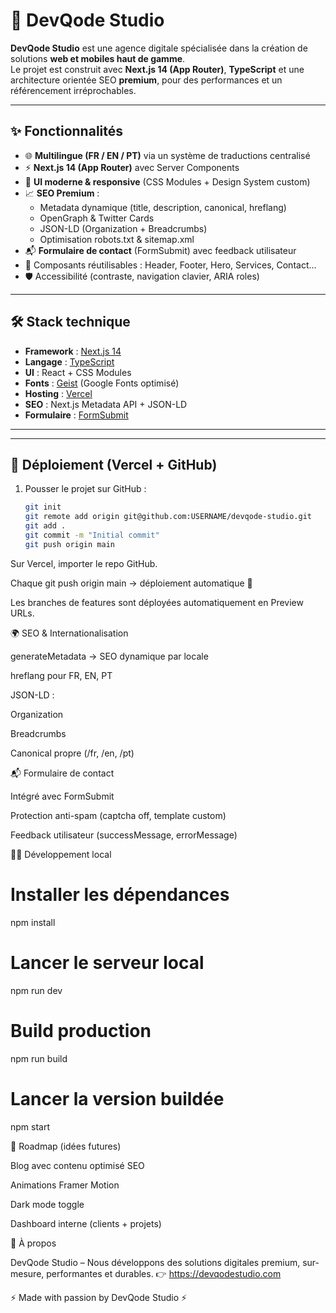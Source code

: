 
# 🚀 DevQode Studio

**DevQode Studio** est une agence digitale spécialisée dans la création de solutions **web et mobiles haut de gamme**.  
Le projet est construit avec **Next.js 14 (App Router)**, **TypeScript** et une architecture orientée SEO **premium**, pour des performances et un référencement irréprochables.

---

## ✨ Fonctionnalités

- 🌐 **Multilingue (FR / EN / PT)** via un système de traductions centralisé  
- ⚡ **Next.js 14 (App Router)** avec Server Components  
- 🎨 **UI moderne & responsive** (CSS Modules + Design System custom)  
- 📈 **SEO Premium** :  
  - Metadata dynamique (title, description, canonical, hreflang)  
  - OpenGraph & Twitter Cards  
  - JSON-LD (Organization + Breadcrumbs)  
  - Optimisation robots.txt & sitemap.xml  
- 📬 **Formulaire de contact** (FormSubmit) avec feedback utilisateur  
- 🧩 Composants réutilisables : Header, Footer, Hero, Services, Contact...  
- 🛡️ Accessibilité (contraste, navigation clavier, ARIA roles)  

---

## 🛠️ Stack technique

- **Framework** : [Next.js 14](https://nextjs.org/)  
- **Langage** : [TypeScript](https://www.typescriptlang.org/)  
- **UI** : React + CSS Modules  
- **Fonts** : [Geist](https://vercel.com/font) (Google Fonts optimisé)  
- **Hosting** : [Vercel](https://vercel.com/)  
- **SEO** : Next.js Metadata API + JSON-LD  
- **Formulaire** : [FormSubmit](https://formsubmit.co/)  

---


---

## 🚀 Déploiement (Vercel + GitHub)

1. Pousser le projet sur GitHub :  
   ```bash
   git init
   git remote add origin git@github.com:USERNAME/devqode-studio.git
   git add .
   git commit -m "Initial commit"
   git push origin main
Sur Vercel, importer le repo GitHub.

Chaque git push origin main → déploiement automatique 🚀

Les branches de features sont déployées automatiquement en Preview URLs.

🌍 SEO & Internationalisation

generateMetadata → SEO dynamique par locale

hreflang pour FR, EN, PT

JSON-LD :

Organization

Breadcrumbs

Canonical propre (/fr, /en, /pt)

📬 Formulaire de contact

Intégré avec FormSubmit

Protection anti-spam (captcha off, template custom)

Feedback utilisateur (successMessage, errorMessage)

👨‍💻 Développement local
# Installer les dépendances
npm install

# Lancer le serveur local
npm run dev

# Build production
npm run build

# Lancer la version buildée
npm start

📌 Roadmap (idées futures)

 Blog avec contenu optimisé SEO

 Animations Framer Motion

 Dark mode toggle

 Dashboard interne (clients + projets)

🏢 À propos

DevQode Studio – Nous développons des solutions digitales premium, sur-mesure, performantes et durables.
👉 https://devqodestudio.com

⚡ Made with passion by DevQode Studio ⚡
